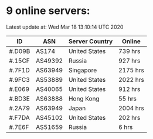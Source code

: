 # 9 online servers:

Latest update at: Wed Mar 18 13:10:14 UTC 2020

| ID | ASN | Server Country | Online |
| -- | --- | -------------- | ------ |
| #.D09B | AS174 | United States | 739 hrs |
| #.15CF | AS49392 | Russia | 927 hrs |
| #.7F1D | AS63949 | Singapore | 2175 hrs |
| #.9FC3 | AS53889 | United States | 2022 hrs |
| #.E069 | AS40065 | United States | 912 hrs |
| #.BD3E | AS63888 | Hong Kong | 55 hrs |
| #.2A79 | AS63949 | Japan | 2004 hrs |
| #.F7DA | AS45102 | United States | 202 hrs |
| #.7E6F | AS51659 | Russia | 6 hrs |

